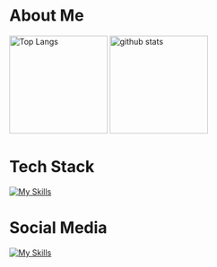 # About Me
<p align="left"> 
  <img alt="Top Langs" height="175px" src="https://github-readme-stats.vercel.app/api/top-langs/?username=kaiyuskis&layout=compact&show_icons=true&theme=blue-green" />
  <img alt="github stats" height="175px" src="https://github-readme-stats.vercel.app/api?username=kaiyuskis&theme=blue-green&show_icons=true" />
</p>

# Tech Stack
[![My Skills](https://skillicons.dev/icons?i=py,tensorflow,docker,ps,pr,windows)](https://skillicons.dev)

# Social Media
[![My Skills](https://skillicons.dev/icons?i=discord,twitter,instagram)](https://skillicons.dev)
